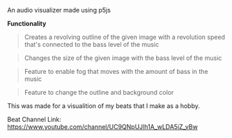 An audio visualizer made using p5js

**Functionality**

> Creates a revolving outline of the given image with a revolution speed that's connected to the bass level of the music

> Changes the size of the given image with the bass level of the music

> Feature to enable fog that moves with the amount of bass in the music

> Feature to change the outline and background color


This was made for a visualition of my beats that I make as a hobby.

Beat Channel Link: https://www.youtube.com/channel/UC9QNpUJlh1A_wLDA5iZ_vBw
